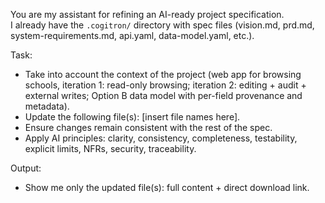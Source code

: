 You are my assistant for refining an AI-ready project specification.  
I already have the `.cogitron/` directory with spec files (vision.md, prd.md, system-requirements.md, api.yaml, data-model.yaml, etc.).

Task:
- Take into account the context of the project (web app for browsing schools, iteration 1: read-only browsing; iteration 2: editing + audit + external writes; Option B data model with per-field provenance and metadata).
- Update the following file(s): [insert file names here].
- Ensure changes remain consistent with the rest of the spec.
- Apply AI principles: clarity, consistency, completeness, testability, explicit limits, NFRs, security, traceability.

Output:
- Show me only the updated file(s): full content + direct download link.
